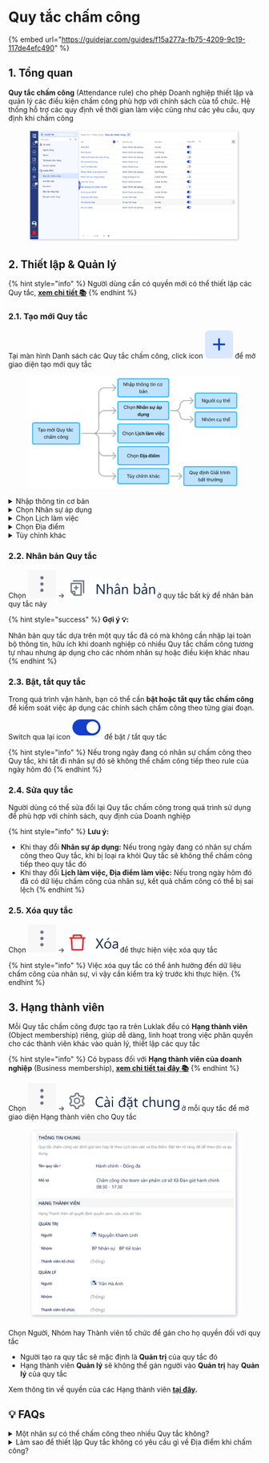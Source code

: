 # Quy tắc chấm công

{% embed url="https://guidejar.com/guides/f15a277a-fb75-4209-9c19-117de4efc490" %}

## 1. Tổng quan

**Quy tắc chấm công** (Attendance rule) cho phép Doanh nghiệp thiết lập và quản lý các điều kiện chấm công phù hợp với chính sách của tổ chức. Hệ thống hỗ trợ các quy định về thời gian làm việc cũng như các yêu cầu, quy định khi chấm công

<figure><img src="../.gitbook/assets/image (3).png" alt=""><figcaption></figcaption></figure>

## 2. Thiết lập & Quản lý

{% hint style="info" %}
Người dùng cần có quyền mới có thể thiết lập các Quy tắc, [**xem chi tiết 📚**](phan-quyen.md)
{% endhint %}

### 2.1. Tạo mới Quy tắc

Tại màn hình Danh sách các Quy tắc chấm công, click icon <img src="../.gitbook/assets/image (4).png" alt="" data-size="line"> để mở giao diện tạo mới quy tắc

<figure><img src="../.gitbook/assets/image (5).png" alt="" width="563"><figcaption></figcaption></figure>

<details>

<summary>Nhập thông tin cơ bản</summary>

Nhập thông tin về **Tên, Mô tả** cho Quy tắc giúp dễ dàng xác định, phân biệt

{% hint style="info" %}
**Lưu ý:** Tên quy tắc phải là duy nhất, không được trùng với các quy tắc đã có để tránh nhầm lẫn.
{% endhint %}

</details>

<details>

<summary>Chọn Nhân sự áp dụng</summary>

Chọn icon <img src="../.gitbook/assets/image (6).png" alt="" data-size="line"> để mở ra danh sách người dùng và nhóm trong Doanh nghiệp

<figure><img src="../.gitbook/assets/image (7).png" alt=""><figcaption></figcaption></figure>

Từ đó chọn các nhân sự cho quy tắc

* **Áp dụng cho:** Là những cá nhân hoặc nhóm được chọn sẽ chấm công theo Quy tắc này
* **Loại trừ:** không áp dụng với những cá nhân hoặc nhóm được chọn dù đang nằm trong danh sách được áp dụng ở trên

{% hint style="info" %}
**Lưu ý:**

* Một người dùng, nhóm có thể thuộc nhiều Quy tắc chấm công khác nhau
* **Loại trừ** dùng trong trường hợp bạn chọn cả một nhóm lớn nhưng muốn loại riêng một vài người không cần chấm công, mà không phải tạo nhóm mới.
{% endhint %}

</details>

<details>

<summary>Chọn Lịch làm việc</summary>

Chọn một Lịch làm việc hiện có trong Doanh nghiệp hoặc có thể tạo một lịch mới để xác định thời gian làm việc cho quy tắc. Nhân viên phải chấm công theo thời gian tùy chỉnh ở lịch.

<figure><img src="../.gitbook/assets/image (8).png" alt="" width="563"><figcaption></figcaption></figure>

<figure><img src="../.gitbook/assets/image (9).png" alt=""><figcaption></figcaption></figure>

</details>

<details>

<summary>Chọn Địa điểm</summary>

Chọn một Địa điểm hiện có trong Doanh nghiệp hoặc tạo một địa điểm mới để xác định các yêu cầu, điều kiện khi chấm công cho quy tắc. Nhân viên phải đáp ứng đủ các điều kiện đó mới có thể chấm công

<figure><img src="../.gitbook/assets/image (10).png" alt="" width="563"><figcaption></figcaption></figure>

<figure><img src="../.gitbook/assets/image (11).png" alt=""><figcaption></figcaption></figure>

</details>

<details>

<summary>Tùy chỉnh khác</summary>

Doanh nghiệp có thể yêu cầu nhân sự phải giải trình cho các lý do chấm công bất thường bằng việc bật tính năng **Giải trình bất thường.**

{% hint style="success" %}
**Gợi ý 💡:**

Khi bật **Giải trình bất thường,** Doanh nghiệp nên tạo sẵn các Mảng việc với các Loại mục để quản lý về thời gian, chấm công của nhân sự -> Tạo thành quy chuẩn vận hành cho việc quản lý thời gian, chấm công cho nội bộ doanh nghiệp
{% endhint %}

<figure><img src="../.gitbook/assets/image (12).png" alt=""><figcaption></figcaption></figure>

</details>

### 2.2. Nhân bản Quy tắc

Chọn <img src="../.gitbook/assets/image (13).png" alt="" data-size="line"> -> <img src="../.gitbook/assets/image (14).png" alt="" data-size="line"> ở quy tắc bất kỳ để nhân bản quy tắc này

{% hint style="success" %}
**Gợi ý 💡:**&#x20;

Nhân bản quy tắc dựa trên một quy tắc đã có mà không cần nhập lại toàn bộ thông tin, hữu ích khi doanh nghiệp có nhiều Quy tắc chấm công tương tự nhau nhưng áp dụng cho các nhóm nhân sự hoặc điều kiện khác nhau
{% endhint %}

### 2.3. Bật, tắt quy tắc

Trong quá trình vận hành, bạn có thể cần **bật hoặc tắt quy tắc chấm công** để kiểm soát việc áp dụng các chính sách chấm công theo từng giai đoạn.

Switch qua lại icon <img src="../.gitbook/assets/image (15).png" alt="" data-size="line"> để bật / tắt quy tắc

{% hint style="info" %}
Nếu trong ngày đang có nhân sự chấm công theo Quy tắc, khi tắt đi nhân sự đó sẽ không thể chấm công tiếp theo rule của ngày hôm đó&#x20;
{% endhint %}

### 2.4. Sửa quy tắc

Người dùng có thể sửa đổi lại Quy tắc chấm công trong quá trình sử dụng để phù hợp với chính sách, quy định của Doanh nghiệp

{% hint style="info" %}
**Lưu ý:**

* Khi thay đổi **Nhân sự áp dụng:** Nếu trong ngày đang có nhân sự chấm công theo Quy tắc, khi bị loại ra khỏi Quy tắc sẽ không thể chấm công tiếp theo quy tắc đó
* Khi thay đổi **Lịch làm việc, Địa điểm làm việc:** Nếu trong ngày hôm đó đã có dữ liệu chấm công của nhân sự, kết quả chấm công có thể bị sai lệch
{% endhint %}

### 2.5. Xóa quy tắc

Chọn <img src="../.gitbook/assets/image (13).png" alt="" data-size="line"> -> <img src="../.gitbook/assets/image (16).png" alt="" data-size="line">  để thực hiện việc xóa quy tắc

{% hint style="info" %}
&#x20;Việc xóa quy tắc có thể ảnh hưởng đến dữ liệu chấm công của nhân sự, vì vậy cần kiểm tra kỹ trước khi thực hiện.
{% endhint %}

## 3. Hạng thành viên

Mỗi Quy tắc chấm công được tạo ra trên Luklak đều có **Hạng thành viên** (Object membership) riêng, giúp dễ dàng, linh hoạt trong việc phân quyền cho các thành viên khác vào quản lý, thiết lập các quy tắc

{% hint style="info" %}
Có bypass đối với **Hạng thành viên của doanh nghiệp** (Business membership), [**xem chi tiết tại đây 📚**](phan-quyen.md)
{% endhint %}

Chọn  <img src="../.gitbook/assets/image (13).png" alt="" data-size="line"> -> <img src="../.gitbook/assets/image (17).png" alt="" data-size="line"> ở mỗi quy tắc để mở giao diện Hạng thành viên cho Quy tắc

<figure><img src="../.gitbook/assets/image (18).png" alt="" width="563"><figcaption></figcaption></figure>

Chọn Người, Nhóm hay Thành viên tổ chức để gán cho họ quyền đối với quy tắc

* Người tạo ra quy tắc sẽ mặc định là **Quản trị** của quy tắc đó
* Hạng thành viên **Quản lý** sẽ không thể gán người vào **Quản trị** hay **Quản lý** của quy tắc

Xem thông tin về quyền của các Hạng thành viên [**tại đây**](phan-quyen.md)**.**

## 💡 FAQs

<details>

<summary>Một nhân sự có thể chấm công theo nhiều Quy tắc không?</summary>

👉 Có, nhân sự có thể chấm công thoải mái theo các Quy tắc chấm công áp dụng cho họ

</details>

<details>

<summary>Làm sao để thiết lập Quy tắc không có yêu cầu gì về Địa điểm khi chấm công?</summary>

👉 Ở phần chọn Địa điểm, chọn Địa điểm không có thiết lập nào về GPS, Wi-Fi (MAC address) và IP address

</details>
